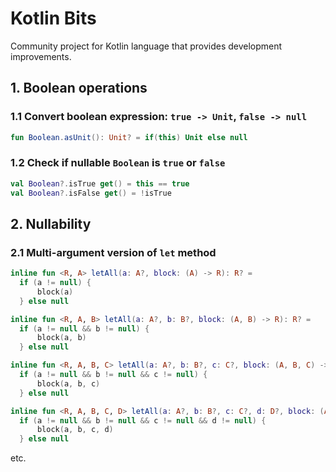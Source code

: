 # Kotlin Bits
Community project for Kotlin language that provides development improvements.

## 1. Boolean operations ##

### 1.1 Convert boolean expression: `true -> Unit`, `false -> null` ###

```kotlin
fun Boolean.asUnit(): Unit? = if(this) Unit else null
```

### 1.2 Check if nullable `Boolean` is `true` or `false` ###

```kotlin
val Boolean?.isTrue get() = this == true
val Boolean?.isFalse get() = !isTrue
```

## 2. Nullability ##

### 2.1 Multi-argument version of `let` method ###

```kotlin
inline fun <R, A> letAll(a: A?, block: (A) -> R): R? =
  if (a != null) {
      block(a)
  } else null
```
```kotlin
inline fun <R, A, B> letAll(a: A?, b: B?, block: (A, B) -> R): R? =
  if (a != null && b != null) {
      block(a, b)
  } else null
```
```kotlin
inline fun <R, A, B, C> letAll(a: A?, b: B?, c: C?, block: (A, B, C) -> R): R? =
  if (a != null && b != null && c != null) {
      block(a, b, c)
  } else null
```
```kotlin
inline fun <R, A, B, C, D> letAll(a: A?, b: B?, c: C?, d: D?, block: (A, B, C, D) -> R): R? =
  if (a != null && b != null && c != null && d != null) {
      block(a, b, c, d)
  } else null
```
etc.
